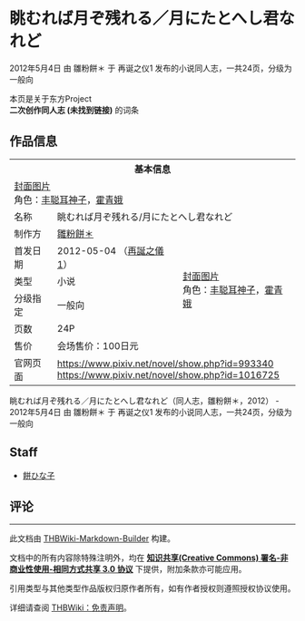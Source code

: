 # 眺むれば月ぞ残れる／月にたとへし君なれど

<!-- source html: G:\repos\THBWiki-Markdown-Builder\THBWikiMarkdown\Temp\main\8\8c\ns0%3A%E7%9C%BA%E3%82%80%E3%82%8C%E3%81%B0%E6%9C%88%E3%81%9E%E6%AE%8B%E3%82%8C%E3%82%8B%EF%BC%8F%E6%9C%88%E3%81%AB%E3%81%9F%E3%81%A8%E3%81%B8%E3%81%97%E5%90%9B%E3%81%AA%E3%82%8C%E3%81%A9.html -->

2012年5月4日 由 雛粉餅＊ 于 再诞之仪1 发布的小说同人志，一共24页，分级为 一般向

本页是关于东方Project  
 **二次创作同人志 (未找到链接)** 的词条
## 作品信息

<table><tbody><tr><th colspan="3">基本信息</th></tr><tr><td class="cover-artwork-mobile" colspan="2"><a href="/index.php?title=%E7%89%B9%E6%AE%8A:%E4%B8%8A%E4%BC%A0%E6%96%87%E4%BB%B6&amp;wpDestFile=%E7%9C%BA%E3%82%80%E3%82%8C%E3%81%B0%E6%9C%88%E3%81%9E%E6%AE%8B%E3%82%8C%E3%82%8B%EF%BC%8F%E6%9C%88%E3%81%AB%E3%81%9F%E3%81%A8%E3%81%B8%E3%81%97%E5%90%9B%E3%81%AA%E3%82%8C%E3%81%A9%E5%B0%81%E9%9D%A2.png" class="new" title="文件:眺むれば月ぞ残れる／月にたとへし君なれど封面.png">封面图片</a><div class="cover-char">角色：<a href="./丰聪耳神子.md" title="丰聪耳神子">丰聪耳神子</a>，<a href="./霍青娥.md" title="霍青娥">霍青娥</a></div></td>
</tr><tr><td class="label">名称</td><td colspan="2"> 眺むれば月ぞ残れる/月にたとへし君なれど </td></tr><tr><td class="label">制作方</td><td><a href="./雛粉餅＊.md" title="雛粉餅＊">雛粉餅＊</a></td><td class="cover-artwork" rowspan="6" style="min-width:168px;"><a href="/index.php?title=%E7%89%B9%E6%AE%8A:%E4%B8%8A%E4%BC%A0%E6%96%87%E4%BB%B6&amp;wpDestFile=%E7%9C%BA%E3%82%80%E3%82%8C%E3%81%B0%E6%9C%88%E3%81%9E%E6%AE%8B%E3%82%8C%E3%82%8B%EF%BC%8F%E6%9C%88%E3%81%AB%E3%81%9F%E3%81%A8%E3%81%B8%E3%81%97%E5%90%9B%E3%81%AA%E3%82%8C%E3%81%A9%E5%B0%81%E9%9D%A2.png" class="new" title="文件:眺むれば月ぞ残れる／月にたとへし君なれど封面.png">封面图片</a><div class="cover-char">角色：<a href="./丰聪耳神子.md" title="丰聪耳神子">丰聪耳神子</a>，<a href="./霍青娥.md" title="霍青娥">霍青娥</a></div></td>
</tr><tr><td class="label">首发日期</td><td>2012-05-04&#160;（<a href="/展会作品列表?e=%E5%86%8D%E8%AF%9E%E4%B9%8B%E4%BB%AA%231">再誕之儀1</a>）</td></tr><tr><td class="label">类型</td><td>小说</td></tr><tr><td class="label">分级指定</td><td>一般向</td></tr><tr><td class="label">页数</td><td>24P</td></tr><tr><td class="label">售价</td><td>会场售价：100日元</td></tr>
<tr><td class="label">官网页面</td><td colspan="2"><a rel="nofollow" class="external free" href="https://www.pixiv.net/novel/show.php?id=993340">https://www.pixiv.net/novel/show.php?id=993340</a><br><a rel="nofollow" class="external free" href="https://www.pixiv.net/novel/show.php?id=1016725">https://www.pixiv.net/novel/show.php?id=1016725</a></td></tr></tbody></table>

眺むれば月ぞ残れる／月にたとへし君なれど（同人志，雛粉餅＊，2012） - 2012年5月4日 由 雛粉餅＊ 于 再诞之仪1 发布的小说同人志，一共24页，分级为 一般向
## Staff
- [餅ひな子](./餅ひな子.md)

## 评论




---

此文档由 [THBWiki-Markdown-Builder](https://github.com/Delsin-Yu/THBWiki-Markdown-Builder) 构建。

文档中的所有内容除特殊注明外，均在 [**知识共享(Creative Commons) 署名-非商业性使用-相同方式共享 3.0 协议**](https://creativecommons.org/licenses/by-sa/3.0/deed.zh-hans) 下提供，附加条款亦可能应用。

引用类型与其他类型作品版权归原作者所有，如有作者授权则遵照授权协议使用。

详细请查阅 [THBWiki：免责声明](https://thbwiki.cc/THBWiki:%E5%85%8D%E8%B4%A3%E5%A3%B0%E6%98%8E)。

